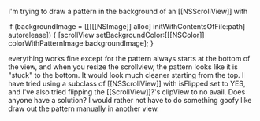 I'm trying to draw a pattern in the background of an [[NSScrollView]] with

if (backgroundImage = [[[[[NSImage]] alloc] initWithContentsOfFile:path] autorelease]) {  [scrollView setBackgroundColor:[[[NSColor]] colorWithPatternImage:backgroundImage]; }

everything works fine except for the pattern always starts at the bottom of the view, and when you resize the scrollview, the pattern looks like it is "stuck" to the bottom. It would look much cleaner starting from the top. I have tried using a subclass of [[NSScrollView]] with isFlipped set to YES, and I've also tried flipping the [[ScrollView]]?'s clipView to no avail. Does anyone have a solution? I would rather not have to do something goofy like draw out the pattern manually in another view.